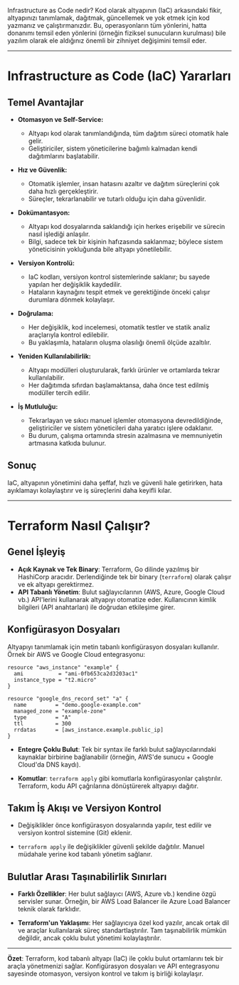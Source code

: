 Infrastructure as Code nedir?
Kod olarak altyapının (IaC) arkasındaki fikir, altyapınızı tanımlamak, dağıtmak, güncellemek ve yok etmek için kod yazmanız ve çalıştırmanızdır. Bu, operasyonların tüm yönlerini, hatta donanımı temsil eden yönlerini (örneğin fiziksel sunucuların kurulması) bile yazılım olarak ele aldığınız önemli bir zihniyet değişimini temsil eder.
 
---

# Infrastructure as Code (IaC) Yararları

## Temel Avantajlar

- **Otomasyon ve Self-Service:**
  - Altyapı kod olarak tanımlandığında, tüm dağıtım süreci otomatik hale gelir.
  - Geliştiriciler, sistem yöneticilerine bağımlı kalmadan kendi dağıtımlarını başlatabilir.

- **Hız ve Güvenlik:**
  - Otomatik işlemler, insan hatasını azaltır ve dağıtım süreçlerini çok daha hızlı gerçekleştirir.
  - Süreçler, tekrarlanabilir ve tutarlı olduğu için daha güvenlidir.

- **Dokümantasyon:**
  - Altyapı kod dosyalarında saklandığı için herkes erişebilir ve sürecin nasıl işlediği anlaşılır.
  - Bilgi, sadece tek bir kişinin hafızasında saklanmaz; böylece sistem yöneticisinin yokluğunda bile altyapı yönetilebilir.

- **Versiyon Kontrolü:**
  - IaC kodları, versiyon kontrol sistemlerinde saklanır; bu sayede yapılan her değişiklik kaydedilir.
  - Hataların kaynağını tespit etmek ve gerektiğinde önceki çalışır durumlara dönmek kolaylaşır.

- **Doğrulama:**
  - Her değişiklik, kod incelemesi, otomatik testler ve statik analiz araçlarıyla kontrol edilebilir.
  - Bu yaklaşımla, hataların oluşma olasılığı önemli ölçüde azaltılır.

- **Yeniden Kullanılabilirlik:**
  - Altyapı modülleri oluşturularak, farklı ürünler ve ortamlarda tekrar kullanılabilir.
  - Her dağıtımda sıfırdan başlamaktansa, daha önce test edilmiş modüller tercih edilir.

- **İş Mutluluğu:**
  - Tekrarlayan ve sıkıcı manuel işlemler otomasyona devredildiğinde, geliştiriciler ve sistem yöneticileri daha yaratıcı işlere odaklanır.
  - Bu durum, çalışma ortamında stresin azalmasına ve memnuniyetin artmasına katkıda bulunur.

## Sonuç

IaC, altyapının yönetimini daha şeffaf, hızlı ve güvenli hale getirirken, hata ayıklamayı kolaylaştırır ve iş süreçlerini daha keyifli kılar.

---

# Terraform Nasıl Çalışır?

## Genel İşleyiş
- **Açık Kaynak ve Tek Binary**: Terraform, Go dilinde yazılmış bir HashiCorp aracıdır. Derlendiğinde tek bir binary (`terraform`) olarak çalışır ve ek altyapı gerektirmez.
- **API Tabanlı Yönetim**: Bulut sağlayıcılarının (AWS, Azure, Google Cloud vb.) API'lerini kullanarak altyapıyı otomatize eder. Kullanıcının kimlik bilgileri (API anahtarları) ile doğrudan etkileşime girer.

## Konfigürasyon Dosyaları
Altyapıyı tanımlamak için metin tabanlı konfigürasyon dosyaları kullanılır. Örnek bir AWS ve Google Cloud entegrasyonu:

```
resource "aws_instance" "example" {
  ami           = "ami-0fb653ca2d3203ac1"
  instance_type = "t2.micro"
}

resource "google_dns_record_set" "a" {
  name         = "demo.google-example.com"
  managed_zone = "example-zone"
  type         = "A"
  ttl          = 300
  rrdatas      = [aws_instance.example.public_ip]
}
```

- **Entegre Çoklu Bulut**: Tek bir syntax ile farklı bulut sağlayıcılarındaki kaynaklar birbirine bağlanabilir (örneğin, AWS'de sunucu + Google Cloud'da DNS kaydı).
    
- **Komutlar**: `terraform apply` gibi komutlarla konfigürasyonlar çalıştırılır. Terraform, kodu API çağrılarına dönüştürerek altyapıyı dağıtır.
    

## Takım İş Akışı ve Versiyon Kontrol

- Değişiklikler önce konfigürasyon dosyalarında yapılır, test edilir ve versiyon kontrol sistemine (Git) eklenir.
    
- `terraform apply` ile değişiklikler güvenli şekilde dağıtılır. Manuel müdahale yerine kod tabanlı yönetim sağlanır.
    

## Bulutlar Arası Taşınabilirlik Sınırları

- **Farklı Özellikler**: Her bulut sağlayıcı (AWS, Azure vb.) kendine özgü servisler sunar. Örneğin, bir AWS Load Balancer ile Azure Load Balancer teknik olarak farklıdır.
    
- **Terraform'un Yaklaşımı**: Her sağlayıcıya özel kod yazılır, ancak ortak dil ve araçlar kullanılarak süreç standartlaştırılır. Tam taşınabilirlik mümkün değildir, ancak çoklu bulut yönetimi kolaylaştırılır.
    

---

**Özet**: Terraform, kod tabanlı altyapı (IaC) ile çoklu bulut ortamlarını tek bir araçla yönetmenizi sağlar. Konfigürasyon dosyaları ve API entegrasyonu sayesinde otomasyon, versiyon kontrol ve takım iş birliği kolaylaşır.
